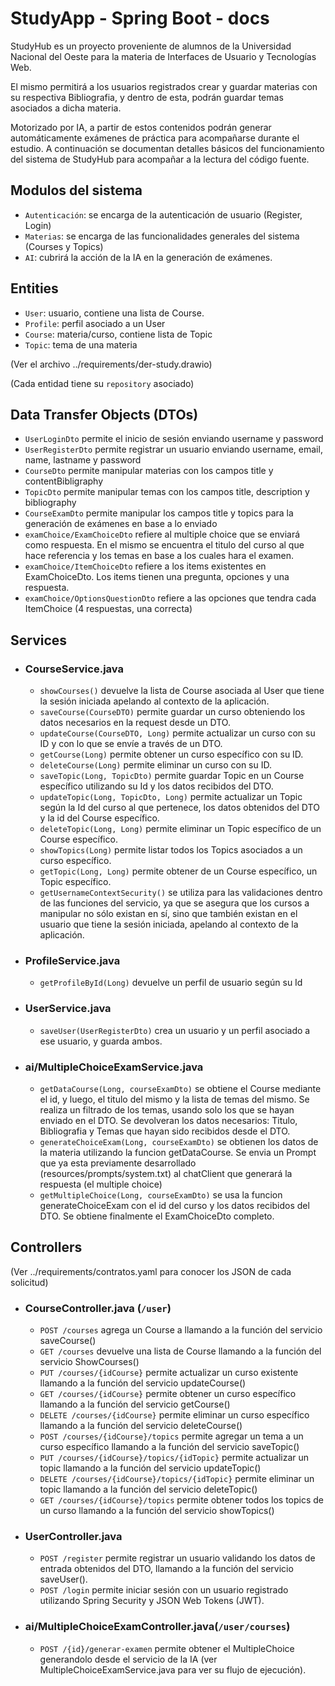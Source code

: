 # StudyApp - Spring Boot - docs
StudyHub es un proyecto proveniente de alumnos de la Universidad Nacional del Oeste para la materia de Interfaces de Usuario y Tecnologías Web.

 El mismo permitirá a los usuarios registrados crear y guardar materias con su respectiva Bibliografia, y dentro de esta, podrán guardar temas asociados a dicha materia. 

Motorizado por IA, a partir de estos contenidos podrán generar automáticamente exámenes de práctica para acompañarse durante el estudio. A continuación se documentan detalles básicos del funcionamiento del sistema de StudyHub para acompañar a la lectura del código fuente.


## Modulos del sistema
- `Autenticación`: se encarga de la autenticación de usuario (Register, Login)
- `Materias`: se encarga de las funcionalidades generales del sistema (Courses y Topics)
- `AI`: cubrirá la acción de la IA en la generación de exámenes.

## Entities
- `User`: usuario, contiene una lista de Course.
- `Profile`: perfil asociado a un User
- `Course`: materia/curso, contiene lista de Topic
- `Topic`: tema de una materia

(Ver el archivo ../requirements/der-study.drawio)

(Cada entidad tiene su `repository` asociado)

## Data Transfer Objects (DTOs)
- `UserLoginDto` permite el inicio de sesión enviando username y password
- `UserRegisterDto` permite registrar un usuario enviando username, email, name, lastname y password
- `CourseDto` permite manipular materias con los campos title y contentBibligraphy
- `TopicDto` permite manipular temas con los campos title, description y bibliography
- `CourseExamDto` permite manipular los campos title y topics para la generación de exámenes en base a lo enviado
- `examChoice/ExamChoiceDto` refiere al multiple choice que se enviará como respuesta. En el mismo se encuentra el titulo del curso al que hace referencia y los temas en base a los cuales hara el examen.
- `examChoice/ItemChoiceDto` refiere a los items existentes en ExamChoiceDto. Los items tienen una pregunta, opciones y una respuesta.
- `examChoice/OptionsQuestionDto` refiere a las opciones que tendra cada ItemChoice (4 respuestas, una correcta)


## Services
- ### CourseService.java
    - `showCourses()` devuelve la lista de Course asociada al User que tiene la sesión iniciada apelando al contexto de la aplicación.
    - `saveCourse(CourseDTO)` permite guardar un curso obteniendo los datos necesarios en la request desde un DTO. 
    - `updateCourse(CourseDTO, Long)` permite actualizar un curso con su ID y con lo que se envíe a través de un DTO.
    - `getCourse(Long)` permite obtener un curso específico con su ID.
    - `deleteCourse(Long)` permite eliminar un curso con su ID.
    - `saveTopic(Long, TopicDto)` permite guardar Topic en un Course específico utilizando su Id y los datos recibidos del DTO.
    - `updateTopic(Long, TopicDto, Long)` permite actualizar un Topic según la Id del curso al que pertenece, los datos obtenidos del DTO y la id del Course específico.
    - `deleteTopic(Long, Long)` permite eliminar un Topic específico de un Course específico.
    - `showTopics(Long)` permite listar todos los Topics asociados a un curso específico.
    - `getTopic(Long, Long)` permite obtener de un Course específico, un Topic específico.
    - `getUsernameContextSecurity()` se utiliza para las validaciones dentro de las funciones del servicio, ya que se asegura que los cursos a manipular no sólo existan en sí, sino que también existan en el usuario que tiene la sesión iniciada, apelando al contexto de la aplicación.

- ### ProfileService.java
    - `getProfileById(Long)` devuelve un perfil de usuario según su Id

- ### UserService.java
    - `saveUser(UserRegisterDto)` crea un usuario y un perfil asociado a ese usuario, y guarda ambos.

- ### ai/MultipleChoiceExamService.java
    - `getDataCourse(Long, courseExamDto)` se obtiene el Course mediante el id, y luego, el titulo del mismo y la lista de temas del mismo. Se realiza un filtrado de los temas, usando solo los que se hayan enviado en el DTO. Se devolveran los datos necesarios: Titulo, Bibliografia y Temas que hayan sido recibidos desde el DTO.
    - `generateChoiceExam(Long, courseExamDto)` se obtienen los datos de la materia utilizando la funcion getDataCourse. Se envia un Prompt que ya esta previamente desarrollado (resources/prompts/system.txt) al chatClient que generará la respuesta (el multiple choice)
    - `getMultipleChoice(Long, courseExamDto)` se usa la funcion generateChoiceExam con el id del curso y los datos recibidos del DTO. Se obtiene finalmente el ExamChoiceDto completo.

## Controllers

(Ver ../requirements/contratos.yaml para conocer los JSON de cada solicitud)

- ### CourseController.java (`/user`)
    - `POST /courses` agrega un Course a llamando a la función del servicio saveCourse()
    - `GET /courses` devuelve una lista de Course llamando a la función del servicio ShowCourses() 
    - `PUT /courses/{idCourse}` permite actualizar un curso existente llamando a la función del servicio updateCourse()
    - `GET /courses/{idCourse}` permite obtener un curso específico llamando a la función del servicio getCourse()
    - `DELETE /courses/{idCourse}` permite eliminar un curso específico llamando a la función del servicio deleteCourse()
    - `POST /courses/{idCourse}/topics` permite agregar un tema a un curso específico llamando a la función del servicio saveTopic()
    - `PUT /courses/{idCourse}/topics/{idTopic}` permite actualizar un topic llamando a la función del servicio updateTopic()
    - `DELETE /courses/{idCourse}/topics/{idTopic}` permite eliminar un topic llamando a la función del servicio deleteTopic()
     - `GET /courses/{idCourse}/topics` permite obtener todos los topics de un curso llamando a la función del servicio showTopics()
- ### UserController.java
    - `POST /register` permite registrar un usuario validando los datos de entrada obtenidos del DTO, llamando a la función del servicio saveUser().
    - `POST /login` permite iniciar sesión con un usuario registrado utilizando Spring Security y JSON Web Tokens (JWT).
- ### ai/MultipleChoiceExamController.java(`/user/courses`)
    - `POST /{id}/generar-examen` permite obtener el MultipleChoice generandolo desde el servicio de la IA (ver MultipleChoiceExamService.java para ver su flujo de ejecución).